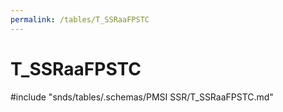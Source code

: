 ```yaml
---
permalink: /tables/T_SSRaaFPSTC
---
```

# T\_SSRaaFPSTC
<!-- SPDX-License-Identifier: MPL-2.0 -->

<!-- ATTENTION : Ne pas supprimer ou modifier la ligne ci-dessous -->
#include "snds/tables/.schemas/PMSI SSR/T_SSRaaFPSTC.md"
<!-- ATTENTION : Ne pas supprimer ou modifier la ligne ci-dessus -->

